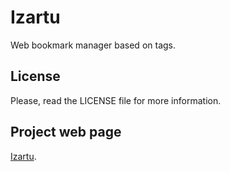 Izartu
======
Web bookmark manager based on tags.

License
-------
Please, read the LICENSE file for more information.

Project web page
----------------
[Izartu](http://javierbeaumont.github.com/Izartu/).